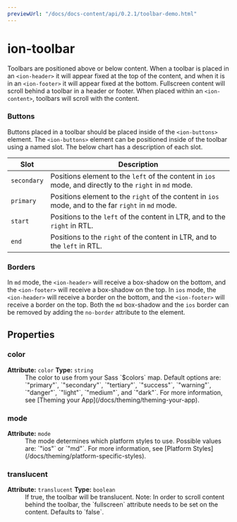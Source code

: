 ```yaml
---
previewUrl: "/docs/docs-content/api/0.2.1/toolbar-demo.html"
---
```

# ion-toolbar

Toolbars are positioned above or below content. When a toolbar is placed in an `<ion-header>` it will appear fixed at the top of the content, and when it is in an `<ion-footer>` it will appear fixed at the bottom. Fullscreen content will scroll behind a toolbar in a header or footer. When placed within an `<ion-content>`, toolbars will scroll with the content.


### Buttons

Buttons placed in a toolbar should be placed inside of the `<ion-buttons>` element. The `<ion-buttons>` element can be positioned inside of the toolbar using a named slot. The below chart has a description of each slot.

| Slot         | Description                                                                                              |
|--------------|----------------------------------------------------------------------------------------------------------|
| `secondary`  | Positions element to the `left` of the content in `ios` mode, and directly to the `right` in `md` mode.  |
| `primary`    | Positions element to the `right` of the content in `ios` mode, and to the far `right` in `md` mode.      |
| `start`      | Positions to the `left` of the content in LTR, and to the `right` in RTL.                                |
| `end`        | Positions to the `right` of the content in LTR, and to the `left` in RTL.                                |


### Borders

In `md` mode, the `<ion-header>` will receive a box-shadow on the bottom, and the `<ion-footer>` will receive a box-shadow on the top.  In `ios` mode, the `<ion-header>` will receive a border on the bottom, and the `<ion-footer>` will receive a border on the top. Both the `md` box-shadow and the `ios` border can be removed by adding the `no-border` attribute to the element.



<h2>Properties</h2> 

<dl>
<dt>
<h3>color</h3> 
<strong>Attribute:</strong>  <code>color</code>
<strong>Type:</strong> <code>string</code>
</dt>
<dd>The color to use from your Sass `$colors` map.
Default options are: `"primary"`, `"secondary"`, `"tertiary"`, `"success"`, `"warning"`, `"danger"`, `"light"`, `"medium"`, and `"dark"`.
For more information, see [Theming your App](/docs/theming/theming-your-app).</dd>

<dt>
<h3>mode</h3> 
<strong>Attribute:</strong>  <code>mode</code>
</dt>
<dd>The mode determines which platform styles to use.
Possible values are: `"ios"` or `"md"`.
For more information, see [Platform Styles](/docs/theming/platform-specific-styles).</dd>

<dt>
<h3>translucent</h3> 
<strong>Attribute:</strong>  <code>translucent</code>
<strong>Type:</strong> <code>boolean</code>
</dt>
<dd>If true, the toolbar will be translucent.
Note: In order to scroll content behind the toolbar, the `fullscreen`
attribute needs to be set on the content.
Defaults to `false`.</dd>

</dl>


